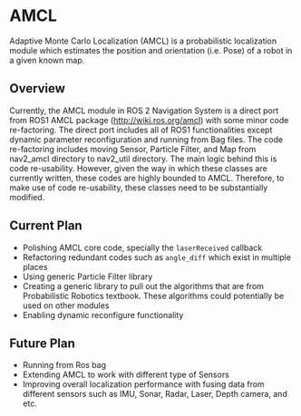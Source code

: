 # AMCL
Adaptive Monte Carlo Localization (AMCL) is a probabilistic localization module which estimates the position and orientation (i.e. Pose) of a robot in a given known map.

## Overview
Currently, the AMCL module in ROS 2 Navigation System is a direct port from ROS1 AMCL package (http://wiki.ros.org/amcl) with some minor code re-factoring. The direct port includes all of ROS1 functionalities except dynamic parameter reconfiguration and running from Bag files. The code re-factoring includes moving Sensor, Particle Filter, and Map from nav2_amcl directory to nav2_util directory. The main logic behind this is code re-usability.  However, given the way in which these classes are currently written, these codes are highly bounded to AMCL.  Therefore, to make use of code re-usability, these classes need to be substantially modified.

## Current Plan
* Polishing AMCL core code, specially the `laserReceived` callback
* Refactoring redundant codes such as `angle_diff` which exist in multiple places
* Using generic Particle Filter library
* Creating a generic library to pull out the algorithms that are from Probabilistic Robotics textbook.  These algorithms could potentially be used on other modules
* Enabling dynamic reconfigure functionality

## Future Plan
* Running from Ros bag 
* Extending AMCL to work with different type of Sensors
* Improving overall localization performance with fusing data from different sensors such as IMU, Sonar, Radar, Laser, Depth camera, and etc.
